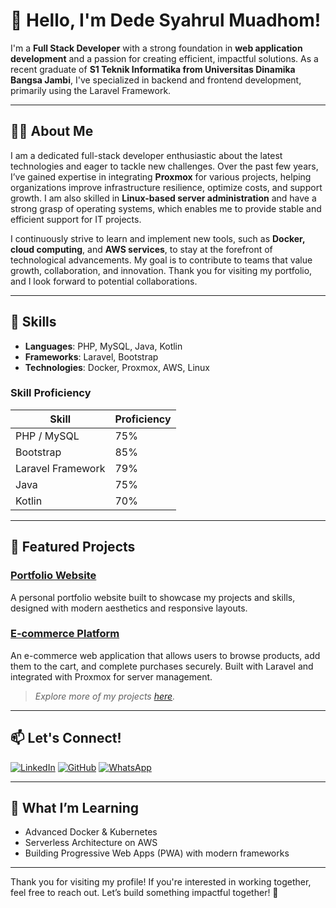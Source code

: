 # 👋 Hello, I'm Dede Syahrul Muadhom!

I'm a **Full Stack Developer** with a strong foundation in **web application development** and a passion for creating efficient, impactful solutions. As a recent graduate of **S1 Teknik Informatika from Universitas Dinamika Bangsa Jambi**, I've specialized in backend and frontend development, primarily using the Laravel Framework. 

---

## 🧑‍💻 About Me
I am a dedicated full-stack developer enthusiastic about the latest technologies and eager to tackle new challenges. Over the past few years, I’ve gained expertise in integrating **Proxmox** for various projects, helping organizations improve infrastructure resilience, optimize costs, and support growth. I am also skilled in **Linux-based server administration** and have a strong grasp of operating systems, which enables me to provide stable and efficient support for IT projects.

I continuously strive to learn and implement new tools, such as **Docker, cloud computing**, and **AWS services**, to stay at the forefront of technological advancements. My goal is to contribute to teams that value growth, collaboration, and innovation. Thank you for visiting my portfolio, and I look forward to potential collaborations.

---

## 💼 Skills

- **Languages**: PHP, MySQL, Java, Kotlin
- **Frameworks**: Laravel, Bootstrap
- **Technologies**: Docker, Proxmox, AWS, Linux

### Skill Proficiency

| Skill               | Proficiency |
|---------------------|-------------|
| PHP / MySQL         | 75%         |
| Bootstrap           | 85%         |
| Laravel Framework   | 79%         |
| Java                | 75%         |
| Kotlin              | 70%         |

---

## 📂 Featured Projects

### [Portfolio Website](https://github.com/dedesyahrul/portfolio-website)
A personal portfolio website built to showcase my projects and skills, designed with modern aesthetics and responsive layouts.

### [E-commerce Platform](https://github.com/dedesyahrul/e-commerce)
An e-commerce web application that allows users to browse products, add them to the cart, and complete purchases securely. Built with Laravel and integrated with Proxmox for server management.

> _Explore more of my projects [here](https://github.com/dedesyahrul?tab=repositories)._

---

## 📫 Let's Connect!

[![LinkedIn](https://img.shields.io/badge/LinkedIn-Dede%20Syahrul-blue)](https://www.linkedin.com/in/dedesyahrul)
[![GitHub](https://img.shields.io/badge/GitHub-dedesyahrul-lightgrey)](https://github.com/dedesyahrul)
[![WhatsApp](https://img.shields.io/badge/WhatsApp-Contact-brightgreen)](https://wa.me/yourphonenumber)

---

## 🚀 What I’m Learning

- Advanced Docker & Kubernetes
- Serverless Architecture on AWS
- Building Progressive Web Apps (PWA) with modern frameworks

---

Thank you for visiting my profile! If you're interested in working together, feel free to reach out. Let’s build something impactful together! 🚀
